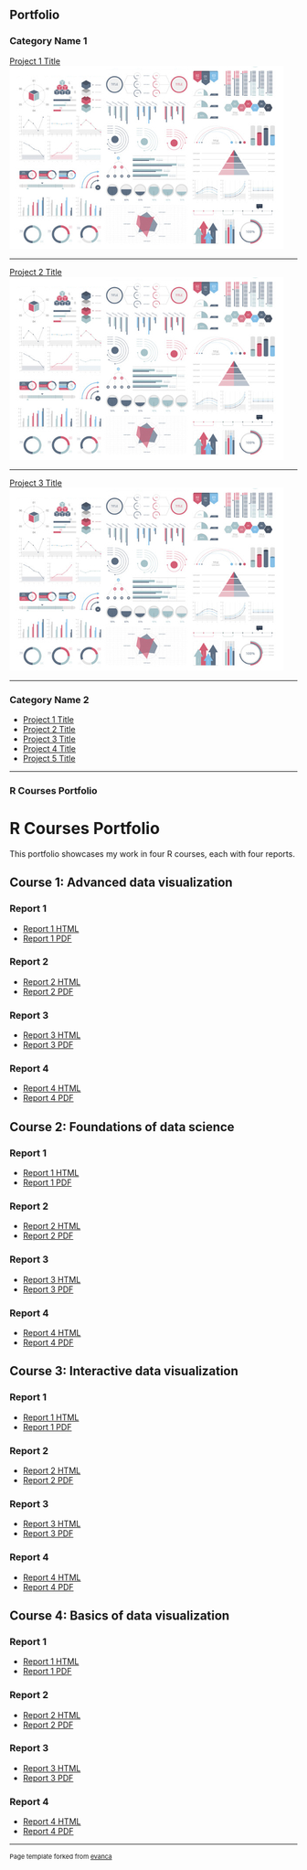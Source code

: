 ## Portfolio

### Category Name 1 

[Project 1 Title](/sample_page)
<img src="images/dummy_thumbnail.jpg?raw=true"/>

---
[Project 2 Title](/pdf/sample_presentation.pdf)
<img src="images/dummy_thumbnail.jpg?raw=true"/>

---
[Project 3 Title](http://example.com/)
<img src="images/dummy_thumbnail.jpg?raw=true"/>

---

### Category Name 2

- [Project 1 Title](http://example.com/)
- [Project 2 Title](http://example.com/)
- [Project 3 Title](http://example.com/)
- [Project 4 Title](http://example.com/)
- [Project 5 Title](http://example.com/)

---

### R Courses Portfolio

# R Courses Portfolio

This portfolio showcases my work in four R courses, each with four reports.

## Course 1: Advanced data visualization

### Report 1
- [Report 1 HTML](Course1/Report1.html)
- [Report 1 PDF](Course1/Report1.pdf)

### Report 2
- [Report 2 HTML](Course1/Report2.html)
- [Report 2 PDF](Course1/Report2.pdf)

### Report 3
- [Report 3 HTML](Course1/Report3.html)
- [Report 3 PDF](Course1/Report3.pdf)

### Report 4
- [Report 4 HTML](Course1/Report4.html)
- [Report 4 PDF](Course1/Report4.pdf)

## Course 2: Foundations of data science

### Report 1
- [Report 1 HTML](Course2/file:///Users/imackunal/Downloads/project-fds-c1-s26-3561-1887-master/Report_1/Project1_html.html)
- [Report 1 PDF](Course2/Report1.pdf)

### Report 2
- [Report 2 HTML](Course2/Report2.html)
- [Report 2 PDF](Course2/Report2.pdf)

### Report 3
- [Report 3 HTML](Course2/Report3.html)
- [Report 3 PDF](Course2/Report3.pdf)

### Report 4
- [Report 4 HTML](Course2/Report4.html)
- [Report 4 PDF](Course2/Report4.pdf)

## Course 3: Interactive data visualization

### Report 1
- [Report 1 HTML](Course3/Report1.html)
- [Report 1 PDF](Course3/Report1.pdf)

### Report 2
- [Report 2 HTML](Course3/Report2.html)
- [Report 2 PDF](Course3/Report2.pdf)

### Report 3
- [Report 3 HTML](Course3/Report3.html)
- [Report 3 PDF](Course3/Report3.pdf)

### Report 4
- [Report 4 HTML](Course3/Report4.html)
- [Report 4 PDF](Course3/Report4.pdf)

## Course 4: Basics of data visualization

### Report 1
- [Report 1 HTML](Course4/Report1.html)
- [Report 1 PDF](Course4/Report1.pdf)

### Report 2
- [Report 2 HTML](Course4/Report2.html)
- [Report 2 PDF](Course4/Report2.pdf)

### Report 3
- [Report 3 HTML](Course4/Report3.html)
- [Report 3 PDF](Course4/Report3.pdf)

### Report 4
- [Report 4 HTML](Course4/Report4.html)
- [Report 4 PDF](Course4/Report4.pdf)

---

<p style="font-size:11px">Page template forked from <a href="https://github.com/evanca/quick-portfolio">evanca</a></p>
<!-- Remove above link if you don't want to attribute -->

